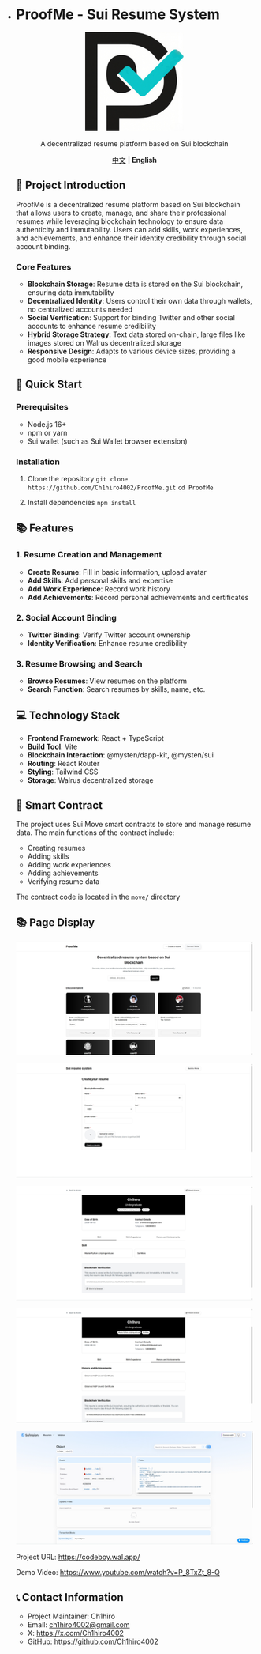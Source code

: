 - # ProofMe - Sui Resume System

  <p align="center">
    <img src="./src/assets/logo.png" alt="Sui Resume System Logo" width="200" height="200"/>
  </p>
  
  
  
  
  <p align="center">
    A decentralized resume platform based on Sui blockchain
  </p>
  
  <p align="center">
    <a href="README_CN.md">中文</a> | <strong>English</strong>
  </p>
  
  ## 📖 Project Introduction
  
  ProofMe is a decentralized resume platform based on Sui blockchain that allows users to create, manage, and share their professional resumes while leveraging blockchain technology to ensure data authenticity and immutability. Users can add skills, work experiences, and achievements, and enhance their identity credibility through social account binding.
  
  ### Core Features
  
  - **Blockchain Storage**: Resume data is stored on the Sui blockchain, ensuring data immutability
  - **Decentralized Identity**: Users control their own data through wallets, no centralized accounts needed
  - **Social Verification**: Support for binding Twitter and other social accounts to enhance resume credibility
  - **Hybrid Storage Strategy**: Text data stored on-chain, large files like images stored on Walrus decentralized storage
  - **Responsive Design**: Adapts to various device sizes, providing a good mobile experience
  
  ## 🚀 Quick Start
  
  ### Prerequisites
  
  - Node.js 16+
  - npm or yarn
  - Sui wallet (such as Sui Wallet browser extension)
  
  ### Installation
  
  1. Clone the repository
     `git clone https://github.com/Ch1hiro4002/ProofMe.git`
     `cd ProofMe`

  2. Install dependencies
     `npm install`
  
  ## 📚 Features
  
  ### 1. Resume Creation and Management
  
  - **Create Resume**: Fill in basic information, upload avatar
  - **Add Skills**: Add personal skills and expertise
  - **Add Work Experience**: Record work history
  - **Add Achievements**: Record personal achievements and certificates
  
  ### 2. Social Account Binding
  
  - **Twitter Binding**: Verify Twitter account ownership
  - **Identity Verification**: Enhance resume credibility

  ### 3. Resume Browsing and Search
  
  - **Browse Resumes**: View resumes on the platform
  - **Search Function**: Search resumes by skills, name, etc.

  ## 💻 Technology Stack
  
  - **Frontend Framework**: React + TypeScript
  - **Build Tool**: Vite
  - **Blockchain Interaction**: @mysten/dapp-kit, @mysten/sui
  - **Routing**: React Router
  - **Styling**: Tailwind CSS
  - **Storage**: Walrus decentralized storage
  
  ## 🔗 Smart Contract
  
  The project uses Sui Move smart contracts to store and manage resume data. The main functions of the contract include:
  
  - Creating resumes
  - Adding skills
  - Adding work experiences
  - Adding achievements
  - Verifying resume data
  
  The contract code is located in the `move/` directory
  
  ## 📚 Page Display
  
  ![./doc/images/ProofMe_01.jpg](./doc/images/ProofMe_01.png)
  
  ![./doc/images/ProofMe_02.jpg](./doc/images/ProofMe_02.png)
  
  ![./doc/images/ProofMe_03.jpg](./doc/images/ProofMe_03.png)
  
  ![./doc/images/ProofMe_04.jpg](./doc/images/ProofMe_04.png)
  
  ![./doc/images/ProofMe_05.jpg](./doc/images/ProofMe_05.png)
  
  Project URL: https://codeboy.wal.app/
  
  Demo Video: https://www.youtube.com/watch?v=P_8TxZt_8-Q
  
  ## 📞 Contact Information
  
  - Project Maintainer: Ch1hiro
  - Email: ch1hiro4002@gmail.com
  - X: https://x.com/Ch1hiro4002
  - GitHub: https://github.com/Ch1hiro4002
